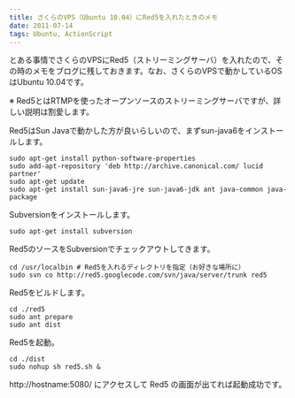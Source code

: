 ```yaml
---
title: さくらのVPS（Ubuntu 10.04）にRed5を入れたときのメモ
date: 2011-07-14
tags: Ubuntu, ActionScript
---
```


とある事情でさくらのVPSにRed5（ストリーミングサーバ）を入れたので、その時のメモをブログに残しておきます。なお、さくらのVPSで動かしているOSはUbuntu 10.04です。

※ Red5とはRTMPを使ったオープンソースのストリーミングサーバですが、詳しい説明は割愛します。

Red5はSun Javaで動かした方が良いらしいので、まずsun-java6をインストールします。

```
sudo apt-get install python-software-properties
sudo add-apt-repository 'deb http://archive.canonical.com/ lucid partner'
sudo apt-get update
sudo apt-get install sun-java6-jre sun-java6-jdk ant java-common java-package
```

Subversionをインストールします。

```
sudo apt-get install subversion
```

Red5のソースをSubversionでチェックアウトしてきます。

```
cd /usr/localbin # Red5を入れるディレクトリを指定（お好きな場所に）
sudo svn co http://red5.googlecode.com/svn/java/server/trunk red5
```

Red5をビルドします。

```
cd ./red5
sudo ant prepare
sudo ant dist
```

Red5を起動。

```
cd ./dist
sudo nohup sh red5.sh &
```

http://hostname:5080/ にアクセスして Red5 の画面が出てれば起動成功です。
